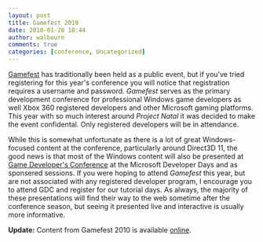 ```yaml
---
layout: post
title: Gamefest 2010
date: 2010-01-28 18:44
author: walbourn
comments: true
categories: [conference, Uncategorized]
---
```

<a href="http://www.microsoftgamefest.com/" title="Gamefest">Gamefest</a> has traditionally been held as a public event, but if you've tried registering for this year's conference you will notice that registration requires a username and password. <em>Gamefest </em>serves as the primary development conference for professional Windows game developers as well Xbox 360 registered developers and other Microsoft gaming platforms. This year with so much interest around <em>Project Natal </em>it was decided to make the event confidental. Only registered developers will be in attendance.

While this is somewhat unfortunate as there is a lot of great Windows-focused content at the conference, particularly around Direct3D 11, the good news is that most of the Windows content will also be presented at <a href="http://www.gdconf.com/" title="Game Developer's Conference">Game Developer's Conference</a> at the Microsoft Developer Days and as sponsered sessions. If you were hoping to attend <em>Gamefest </em>this year, but are not associated with any registered developer program, I encourage you to attend GDC and register for our tutorial days. As always, the majority of these presentations will find their way to the web sometime after the conference season, but seeing it presented live and interactive is usually more informative.

<strong>Update:</strong> Content from Gamefest 2010 is available <a href="https://blogs.msdn.microsoft.com/chuckw/2010/06/16/gamefest-2010-presentations-posted/">online</a>.
